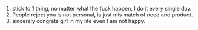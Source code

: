 1. stick to 1 thing, no matter what the fuck happen, I do it every single day.
2. People reject you is not personal, is just mis match of need and product.
3. sincerely congrats girl in my life even I am not happy.
